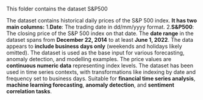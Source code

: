 This folder contains the dataset S&P500

The dataset contains historical daily prices of the S&P 500 index.
**It has two main columns:**
  1.**Date**: The trading date in dd/mm/yyyy format.
  2.**S&P500**: The closing price of the S&P 500 index on that date.
The **date range** in the dataset spans from **December 22, 2014** to at least **June 1, 2022**.
The data appears to **include business days only** (weekends and holidays likely omitted).
The dataset is used as the base input for various forecasting, anomaly detection, and modelling examples.
The price values are **continuous numeric data** representing index levels.
The dataset has been used in time series contexts, with transformations like indexing by date and frequency set to business days.
Suitable for **financial time series analysis**, **machine learning forecasting**, **anomaly detection**, and **sentiment correlation tasks**.



